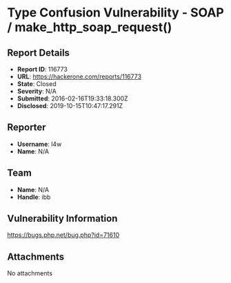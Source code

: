 # Type Confusion Vulnerability - SOAP / make_http_soap_request()

## Report Details
- **Report ID**: 116773
- **URL**: https://hackerone.com/reports/116773
- **State**: Closed
- **Severity**: N/A
- **Submitted**: 2016-02-16T19:33:18.300Z
- **Disclosed**: 2019-10-15T10:47:17.291Z

## Reporter
- **Username**: l4w
- **Name**: N/A

## Team
- **Name**: N/A
- **Handle**: ibb

## Vulnerability Information
https://bugs.php.net/bug.php?id=71610

## Attachments
No attachments
